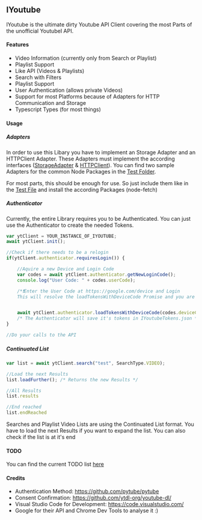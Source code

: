 ## IYoutube

IYoutube is the ultimate dirty Youtube API Client covering the most Parts of the unofficial YoutubeI API.

#### Features
- Video Information (currently only from Search or Playlist)
- Playlist Support
- Like API (Videos & Playlists)
- Search with Filters
- Playlist Support
- User Authentication (allows private Videos)
- Support for most Platforms because of Adapters for HTTP Communication and Storage
- Typescript Types (for most things)


#### Usage

##### Adapters
In order to use this Libary you have to implement an Storage Adapter and an HTTPClient Adapter. These Adapters must implement the according interfaces ([StorageAdapter](./src/interfaces/StorageAdapter.ts) & [HTTPClient](./src/interfaces/HTTPClient.ts)). You can find two sample Adapters for the common Node Packages in the [Test Folder](./test/).

For most parts, this should be enough for use. So just include them like in the [Test File](./test/main.ts) and install the according Packages (node-fetch)

##### Authenticator
Currently, the entire Library requires you to be Authenticated. You can just use the Authenticator to create the needed Tokens. 

```js
var ytClient = YOUR_INSTANCE_OF_IYOUTUBE;
await ytClient.init();

//Check if there needs to be a relogin
if(ytClient.authenticator.requiresLogin()) {

    //Aquire a new Device and Login Code
    var codes = await ytClient.authenticator.getNewLoginCode();
    console.log("User Code: " + codes.userCode);

    /*❗Enter the User Code at https://google.com/device and Login
    This will resolve the loadTokensWithDeviceCode Promise and you are now authenticated */


    await ytClient.authenticator.loadTokensWithDeviceCode(codes.deviceCode);
    /* The Authenticator will save it's tokens in IYoutubeTokens.json */
}

//Do your calls to the API
```

##### Continuated List
```js
var list = await ytClient.search("test", SearchType.VIDEO);

//Load the next Results
list.loadFurther(); /* Returns the new Results */

//All Results
list.results

//End reached
list.endReached

```
Searches and Playlist Video Lists are using the Continuated List format. You have to load the next Results if you want to expand the list. You can also check if the list is at it's end

#### TODO
You can find the current TODO list [here](./todo.md)

#### Credits
- Authentication Method: https://github.com/pytube/pytube
- Consent Confirmation: https://github.com/ytdl-org/youtube-dl/
- Visual Studio Code for Development: https://code.visualstudio.com/
- Google for their API and Chrome Dev Tools to analyse it :)